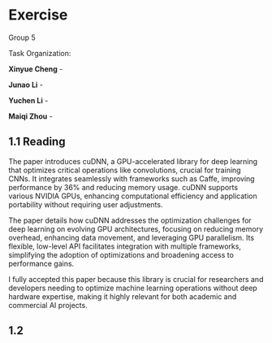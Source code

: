 # Exercise 

Group 5

Task Organization:

**Xinyue Cheng** - 

**Junao Li** - 

**Yuchen Li** - 

**Maiqi Zhou** - 

## 1.1 Reading

The paper introduces cuDNN, a GPU-accelerated library for deep learning that optimizes critical operations like convolutions, crucial for training CNNs. It integrates seamlessly with frameworks such as Caffe, improving performance by 36% and reducing memory usage. cuDNN supports various NVIDIA GPUs, enhancing computational efficiency and application portability without requiring user adjustments.

The paper details how cuDNN addresses the optimization challenges for deep learning on evolving GPU architectures, focusing on reducing memory overhead, enhancing data movement, and leveraging GPU parallelism. Its flexible, low-level API facilitates integration with multiple frameworks, simplifying the adoption of optimizations and broadening access to performance gains.

I fully accepted this paper because this library is crucial for researchers and developers needing to optimize machine learning operations without deep hardware expertise, making it highly relevant for both academic and commercial AI projects.


## 1.2 

<div align="center">
    <img src="" height="" />
</div>
